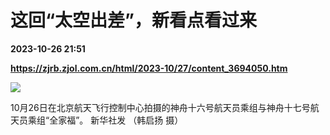 # 这回“太空出差”，新看点看过来

**2023-10-26 21:51**

**https://zjrb.zjol.com.cn/html/2023-10/27/content_3694050.htm**

![](https://zjrb.zjol.com.cn/images/2023-10/27/zjrb2023102700003v01b002.jpg)

10月26日在北京航天飞行控制中心拍摄的神舟十六号航天员乘组与神舟十七号航天员乘组“全家福”。 新华社发 （韩启扬 摄）